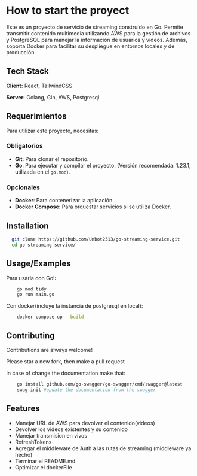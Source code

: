 # How to start the proyect

Este es un proyecto de servicio de streaming construído en Go. Permite transmitir contenido multimedia utilizando AWS para la gestión de archivos y PostgreSQL para manejar la información de usuarios y videos. Además, soporta Docker para facilitar su despliegue en entornos locales y de producción.

## Tech Stack

**Client:** React, TailwindCSS

**Server:** Golang, Gin, AWS, Postgresql

## Requerimientos

Para utilizar este proyecto, necesitas:

### Obligatorios

- **Git**: Para clonar el repositorio.
- **Go**: Para ejecutar y compilar el proyecto. (Versión recomendada: 1.23.1, utilizada en el `go.mod`).

### Opcionales

- **Docker**: Para contenerizar la aplicación.
- **Docker Compose**: Para orquestar servicios si se utiliza Docker.

## Installation

```bash
  git clone https://github.com/Unbot2313/go-streaming-service.git
  cd go-streaming-service/
```

## Usage/Examples

Para usarla con Go!:

```bash
    go mod tidy
    go run main.go
```

Con docker(incluye la instancia de postgresql en local):

```bash
    docker compose up --build
```

## Contributing

Contributions are always welcome!

Please star a new fork, then make a pull request

In case of change the documentation make that:

```bash
    go install github.com/go-swagger/go-swagger/cmd/swagger@latest
    swag init #update the documentation from the swagger
```

## Features

- Manejar URL de AWS para devolver el contenido(videos)
- Devolver los videos existentes y su contenido
- Manejar transmision en vivos
- RefreshTokens
- Agregar el middleware de Auth a las rutas de streaming (middleware ya hecho)
- Terminar el README.md
- Optimizar el dockerFile
